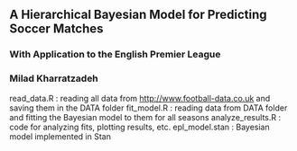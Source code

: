 ## A Hierarchical Bayesian Model for Predicting Soccer Matches

### With Application to the English Premier League

### Milad Kharratzadeh

read_data.R       : reading all data from http://www.football-data.co.uk and saving them in the DATA folder
fit_model.R       : reading data from DATA folder and fitting the Bayesian model to them for all seasons
analyze_results.R : code for analyzing fits, plotting results, etc.
epl_model.stan    : Bayesian model implemented in Stan
